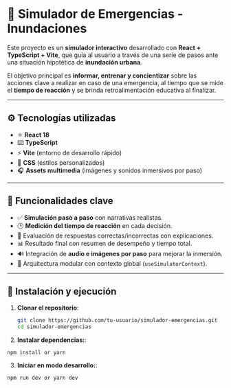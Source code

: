 # 🌊 Simulador de Emergencias - Inundaciones

Este proyecto es un **simulador interactivo** desarrollado con **React + TypeScript + Vite**, que guía al usuario a través de una serie de pasos ante una situación hipotética de **inundación urbana**.

El objetivo principal es **informar, entrenar y concientizar** sobre las acciones clave a realizar en caso de una emergencia, al tiempo que se mide el **tiempo de reacción** y se brinda retroalimentación educativa al finalizar.

---

## ⚙️ Tecnologías utilizadas

- ⚛️ **React 18**
- ⌨️ **TypeScript**
- ⚡ **Vite** (entorno de desarrollo rápido)
- 🎨 **CSS** (estilos personalizados)
- 🎧 **Assets multimedia** (imágenes y sonidos inmersivos por paso)

---

## 🧠 Funcionalidades clave

- ✅ **Simulación paso a paso** con narrativas realistas.
- 🕒 **Medición del tiempo de reacción** en cada decisión.
- 🧪 Evaluación de respuestas correctas/incorrectas con explicaciones.
- 📊 Resultado final con resumen de desempeño y tiempo total.
- 🔊 Integración de **audio e imágenes por paso** para mejorar la inmersión.
- 📂 Arquitectura modular con contexto global (`useSimulatorContext`).

---

## 🚀 Instalación y ejecución

1. **Clonar el repositorio**:

   ```bash
   git clone https://github.com/tu-usuario/simulador-emergencias.git
   cd simulador-emergencias
   ```

2. **Instalar dependencias:**:

```
npm install or yarn

```

3. **Iniciar en modo desarrollo:**:

```
npm run dev or yarn dev

```
